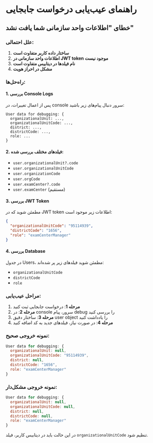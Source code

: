 # راهنمای عیب‌یابی درخواست جابجایی

## خطای "اطلاعات واحد سازمانی شما یافت نشد"

### علل احتمالی:

1. **ساختار داده کاربر متفاوت است**
2. **اطلاعات واحد سازمانی در JWT token موجود نیست**
3. **نام فیلدها در دیتابیس متفاوت است**
4. **مشکل در احراز هویت**

### راه‌حل‌ها:

#### 1. بررسی Console Logs

پس از اعمال تغییرات، در console سرور دنبال پیام‌های زیر باشید:

```
User data for debugging: {
  organizationalUnit: ...,
  organizationalUnitCode: ...,
  district: ...,
  districtCode: ...,
  role: ...
}
```

#### 2. فیلدهای مختلف بررسی شده:

- `user.organizationalUnit?.code`
- `user.organizationalUnitCode`
- `user.organizationCode`
- `user.orgCode`
- `user.examCenter?.code`
- `user.examCenter` (مستقیم)

#### 3. بررسی JWT Token

مطمئن شوید که در JWT token اطلاعات زیر موجود است:

```json
{
  "organizationalUnitCode": "95114939",
  "districtCode": "1656",
  "role": "examCenterManager"
}
```

#### 4. بررسی Database

در جدول Users، مطمئن شوید فیلدهای زیر پر شده‌اند:

- `organizationalUnitCode`
- `districtCode`
- `role`

### مراحل عیب‌یابی:

1. **مرحله 1**: درخواست جابجایی ثبت کنید
2. **مرحله 2**: در console سرور، پیام debug را بررسی کنید
3. **مرحله 3**: ساختار دقیق user object را یادداشت کنید
4. **مرحله 4**: در صورت نیاز، فیلدهای جدید به کد اضافه کنید

### نمونه خروجی صحیح:

```javascript
User data for debugging: {
  organizationalUnit: null,
  organizationalUnitCode: "95114939",
  district: null,
  districtCode: "1656",
  role: "examCenterManager"
}
```

### نمونه خروجی مشکل‌دار:

```javascript
User data for debugging: {
  organizationalUnit: null,
  organizationalUnitCode: null,
  district: null,
  districtCode: null,
  role: "examCenterManager"
}
```

در این حالت باید در دیتابیس کاربر، فیلد `organizationalUnitCode` تنظیم شود.
